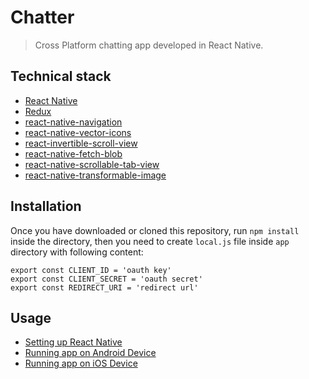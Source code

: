 # Chatter

> Cross Platform chatting app developed in React Native.

## Technical stack
- [React Native](https://facebook.github.io/react-native/)
- [Redux](http://redux.js.org/)
- [react-native-navigation](https://github.com/wix/react-native-navigation)
- [react-native-vector-icons](https://github.com/oblador/react-native-vector-icons)
- [react-invertible-scroll-view](https://github.com/expo/react-native-invertible-scroll-view)
- [react-native-fetch-blob](https://github.com/wkh237/react-native-fetch-blob)
- [react-native-scrollable-tab-view](https://github.com/skv-headless/react-native-scrollable-tab-view)
- [react-native-transformable-image](https://github.com/terrysahaidak/react-native-transformable-image)

## Installation
Once you have downloaded or cloned this repository, run `npm install` inside the directory, then you need to create `local.js` file inside `app` directory with following content:

```
export const CLIENT_ID = 'oauth key'
export const CLIENT_SECRET = 'oauth secret'
export const REDIRECT_URI = 'redirect url'
```


## Usage
- [Setting up React Native](https://facebook.github.io/react-native/docs/getting-started.html)
- [Running app on Android Device](https://facebook.github.io/react-native/docs/running-on-device-android.html)
- [Running app on iOS Device](https://facebook.github.io/react-native/docs/running-on-device-ios.html)

